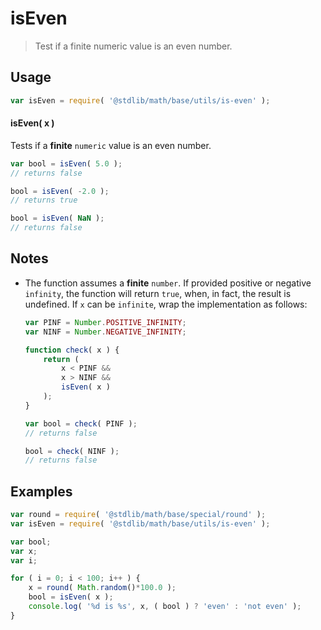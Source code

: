 isEven
===
> Test if a finite numeric value is an even number.

<!-- <usage> -->
## Usage

``` javascript
var isEven = require( '@stdlib/math/base/utils/is-even' );
```

#### isEven( x )

Tests if a __finite__ `numeric` value is an even number.

``` javascript
var bool = isEven( 5.0 );
// returns false

bool = isEven( -2.0 );
// returns true

bool = isEven( NaN );
// returns false
```
<!-- </usage> -->

<!-- <notes> -->
## Notes

*   The function assumes a __finite__ `number`. If provided positive or negative `infinity`, the function will return `true`, when, in fact, the result is undefined. If `x` can be `infinite`, wrap the implementation as follows:
    ``` javascript
    var PINF = Number.POSITIVE_INFINITY;
    var NINF = Number.NEGATIVE_INFINITY;

    function check( x ) {
        return (
            x < PINF &&
            x > NINF &&
            isEven( x )
        );
    }

    var bool = check( PINF );
    // returns false

    bool = check( NINF );
    // returns false
    ```

<!-- </notes> -->

<!-- <examples> -->
## Examples

``` javascript
var round = require( '@stdlib/math/base/special/round' );
var isEven = require( '@stdlib/math/base/utils/is-even' );

var bool;
var x;
var i;

for ( i = 0; i < 100; i++ ) {
    x = round( Math.random()*100.0 );
    bool = isEven( x );
    console.log( '%d is %s', x, ( bool ) ? 'even' : 'not even' );
}
```
<!-- </examples> -->

<!-- <links> -->
<!-- </links> -->

